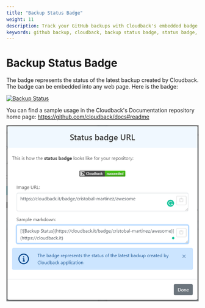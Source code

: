```yaml
---
title: "Backup Status Badge"
weight: 11
description: Track your GitHub backups with Cloudback's embedded badge
keywords: github backup, cloudback, backup status badge, status badge, badge
---
```


# Backup Status Badge

The badge represents the status of the latest backup created by Cloudback. The badge can be embedded into any web page. Here is the badge: 

[![Backup Status](https://cloudback.it/badge/cloudback/docs)](https://cloudback.it)

You can find a sample usage in the Cloudback's Documentation repository home page: https://github.com/cloudback/docs#readme

<img src="/static/features/status-badge-dialog.png" alt="Set up a status badge for your GitHub repository"/>
